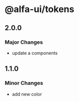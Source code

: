 # @alfa-ui/tokens

## 2.0.0

### Major Changes

- update a components

## 1.1.0

### Minor Changes

- add new color
